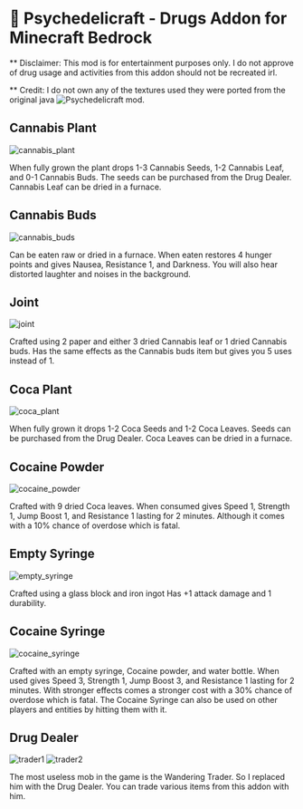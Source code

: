 # 🌿 Psychedelicraft - Drugs Addon for Minecraft Bedrock

** Disclaimer: This mod is for entertainment purposes only. I do not approve of drug usage and activities from this addon should not be recreated irl.

** Credit: I do not own any of the textures used they were ported from the original java ![Psychedelicraft](https://legacy.curseforge.com/minecraft/mc-mods/psychedelicraft) mod.

## Cannabis Plant
![cannabis_plant](https://github.com/Davis8483/Psychedelicraft-Bedrock-Addon/assets/76828148/34e2c846-4496-45c9-8c26-a20d2d227441)

When fully grown the plant drops 1-3 Cannabis Seeds, 1-2 Cannabis Leaf, and 0-1 Cannabis Buds. The seeds can be purchased from the Drug Dealer. Cannabis Leaf can be dried in a furnace.

## Cannabis Buds
![cannabis_buds](https://github.com/Davis8483/Psychedelicraft-Bedrock-Addon/assets/76828148/805fa4bc-852a-41d6-a08a-d514b0a39a61)

Can be eaten raw or dried in a furnace. When eaten restores 4 hunger points and gives Nausea, Resistance 1, and Darkness. You will also hear distorted laughter and noises in the background.

## Joint
![joint](https://github.com/Davis8483/Psychedelicraft-Bedrock-Addon/assets/76828148/02cd1085-fef4-41fb-9463-258cfaa6aa88)

Crafted using 2 paper and either 3 dried Cannabis leaf or 1 dried Cannabis buds. Has the same effects as the Cannabis buds item but gives you 5 uses instead of 1.

## Coca Plant
![coca_plant](https://github.com/Davis8483/Psychedelicraft-Bedrock-Addon/assets/76828148/2bae57db-6a2f-4731-87cb-6c5ec6e3230b)

When fully grown it drops 1-2 Coca Seeds and 1-2 Coca Leaves. Seeds can be purchased from the Drug Dealer. Coca Leaves can be dried in a furnace.

## Cocaine Powder
![cocaine_powder](https://github.com/Davis8483/Psychedelicraft-Bedrock-Addon/assets/76828148/d51d6190-d883-4260-846c-516297a0db23)

Crafted with 9 dried Coca leaves. When consumed gives Speed 1, Strength 1, Jump Boost 1, and Resistance 1 lasting for 2 minutes. Although it comes with a 10% chance of overdose which is fatal.

## Empty Syringe
![empty_syringe](https://github.com/Davis8483/Psychedelicraft-Bedrock-Addon/assets/76828148/6f00361c-a66a-43b6-8936-e6182ded9e1c)

Crafted using a glass block and iron ingot Has +1 attack damage and 1 durability.

## Cocaine Syringe
![cocaine_syringe](https://github.com/Davis8483/Psychedelicraft-Bedrock-Addon/assets/76828148/02080485-b836-4a8b-809a-97149d9ca9d0)

Crafted with an empty syringe, Cocaine powder, and water bottle. When used gives Speed 3, Strength 1, Jump Boost 3, and Resistance 1 lasting for 2 minutes. With stronger effects comes a stronger cost with a 30% chance of overdose which is fatal. The Cocaine Syringe can also be used on other players and entities by hitting them with it.

## Drug Dealer
![trader1](https://github.com/Davis8483/Psychedelicraft-Bedrock-Addon/assets/76828148/9a7717cb-1797-4c98-81f5-a912e1029434)
![trader2](https://github.com/Davis8483/Psychedelicraft-Bedrock-Addon/assets/76828148/66870ced-4d4f-44e0-b2c8-2d5b8108be37)

The most useless mob in the game is the Wandering Trader. So I replaced him with the Drug Dealer. You can trade various items from this addon with him.
